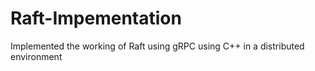 # Raft-Impementation
Implemented the working of Raft using gRPC using C++ in a distributed environment
